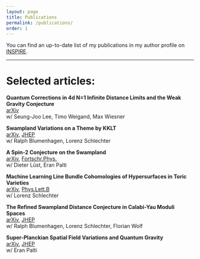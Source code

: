 ```yaml
---
layout: page
title: Publications
permalink: /publications/
order: 1
---
```


You can find an up-to-date list of my publications in my author profile on [INSPIRE](https://inspirehep.net/literature?q=a%20D.Klaewer.1).

________________  
  

# Selected articles:

**Quantum Corrections in 4d N=1 Infinite Distance Limits and the Weak Gravity Conjecture**  
[arXiv](https://arxiv.org/abs/2011.00024)  
w/ Seung-Joo Lee, Timo Weigand, Max Wiesner

**Swampland Variations on a Theme by KKLT**  
[arXiv](https://arxiv.org/abs/1902.07724), [JHEP](https://doi.org/10.1007/JHEP05(2019)152)  
w/ Ralph Blumenhagen, Lorenz Schlechter

**A Spin‐2 Conjecture on the Swampland**  
[arXiv](https://arxiv.org/abs/1811.07908), [Fortschr.Phys.](https://doi.org/10.1002/prop.201800102)  
w/ Dieter Lüst, Eran Palti

**Machine Learning Line Bundle Cohomologies of Hypersurfaces in Toric Varieties**  
[arXiv](https://arxiv.org/abs/1809.02547), [Phys.Lett.B](https://doi.org/10.1016/j.physletb.2019.01.002)  
w/ Lorenz Schlechter

**The Refined Swampland Distance Conjecture in Calabi-Yau Moduli Spaces**  
[arXiv](https://arxiv.org/abs/1803.04989), [JHEP](https://doi.org/10.1007/JHEP06(2018)052)  
w/ Ralph Blumenhagen, Lorenz Schlechter, Florian Wolf

**Super-Planckian Spatial Field Variations and Quantum Gravity**  
[arXiv](https://arxiv.org/abs/1610.00010), [JHEP](https://doi.org/10.1007/JHEP01(2017)088)  
w/ Eran Palti